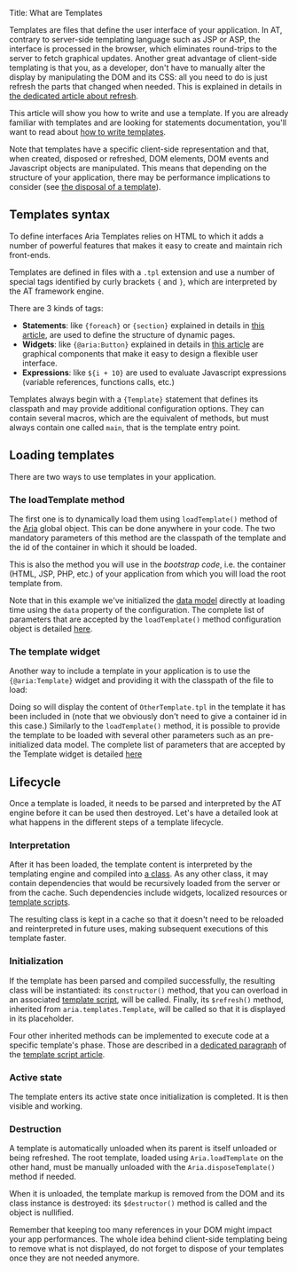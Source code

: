Title: What are Templates


Templates are files that define the user interface of your application.  In AT, contrary to server-side templating language such as JSP or ASP, the interface is processed in the browser, which eliminates round-trips to the server to fetch graphical updates.  Another great advantage of client-side templating is that you, as a developer, don't have to manually alter the display by manipulating the DOM and its CSS: all you need to do is just refresh the parts that changed when needed. This is explained in details in [the dedicated article about refresh](refresh).

This article will show you how to write and use a template. If you are already familiar with templates and are looking for statements documentation, you'll want to read about [how to write templates](writing_templates).

Note that templates have a specific client-side representation and that, when created, disposed or refreshed, DOM elements, DOM events and Javascript objects are manipulated. This means that depending on the structure of your application, there may be performance implications to consider (see [the disposal of a template](#destruction)).

## Templates syntax

To define interfaces Aria Templates relies on HTML to which it adds a number of powerful features that makes it easy to create and maintain rich front-ends.

Templates are defined in files with a `.tpl` extension and use a number of special tags identified by curly brackets `{` and `}`, which are interpreted by the AT framework engine.

There are 3 kinds of tags:

* **Statements**: like `{foreach}` or `{section}` explained in details in [this article](writing_templates), are used to define the structure of dynamic pages.
* **Widgets**: like `{@aria:Button}` explained in details in [ this article](the_widgets_collection) are graphical components that make it easy to design a flexible user interface.
* **Expressions**: like `${i + 10}` are used to evaluate Javascript expressions (variable references, functions calls, etc.)

Templates always begin with a `{Template}` statement that defines its classpath and may provide additional configuration options.  They can contain several macros, which are the equivalent of methods, but must always contain one called `main`, that is the template entry point.
<script src='http://snippets.ariatemplates.com/snippets/github.com/ariatemplates/documentation-code/snippets/templates/fibo/Fibonacci.tpl?lang=at'></script>

## Loading templates

There are two ways to use templates in your application.

### The loadTemplate method

The first one is to dynamically load them using `loadTemplate()` method of the [Aria](the_aria_singleton) global object.  This can be done anywhere in your code.  The two mandatory parameters of this method are the classpath of the template and the id of the container in which it should be loaded.

<script src='http://snippets.ariatemplates.com/snippets/github.com/ariatemplates/documentation-code/snippets/templates/loadTemplates.html?noheader=true&tag=loadTemplate&lang=javascript&outdent=true'></script>


This is also the method you will use in the _bootstrap code_, i.e. the container (HTML, JSP, PHP, etc.) of your application from which you will load the root template from.

<script src='http://snippets.ariatemplates.com/snippets/github.com/ariatemplates/documentation-code/snippets/templates/loadTemplates.html?noheader=true&lang=html'></script>

Note that in this example we've initialized the [data model](data_model_and_data_binding) directly at loading time using the `data` property of the configuration.  The complete list of parameters that are accepted by the `loadTemplate()` method configuration object is detailed [here](http://ariatemplates.com/api/#aria.templates.CfgBeans:LoadTemplateCfg).

### The template widget

Another way to include a template in your application is to use the `{@aria:Template}` widget and providing it with the classpath of the file to load:

<script src='http://snippets.ariatemplates.com/snippets/github.com/ariatemplates/documentation-code/snippets/templates/SimpleTemplate.tpl?noheader=true&lang=at&tag=templateWidget&outdent=true'></script>

Doing so will display the content of `OtherTemplate.tpl` in the template it has been included in (note that we obviously don't need to give a container id in this case.)  Similarly to the `loadTemplate()` method, it is possible to provide the template to be loaded with several other parameters such as an pre-initialized data model.  The complete list of parameters that are accepted by the Template widget is detailed [here](http://ariatemplates.com/api/#aria.widgets.CfgBeans:TemplateCfg)

## Lifecycle

Once a template is loaded, it needs to be parsed and interpreted by the AT engine before it can be used then destroyed.  Let's have a detailed look at what happens in the different steps of a template lifecycle.

### Interpretation

After it has been loaded, the template content is interpreted by the templating engine and compiled into [a class](aria_templates_classes).  As any other class, it may contain dependencies that would be recursively loaded from the server or from the cache. Such dependencies include widgets, localized resources or [template scripts](aria_templates_scripts).

The resulting class is kept in a cache so that it doesn't need to be reloaded and reinterpreted in future uses, making subsequent executions of this template faster.

### Initialization

If the template has been parsed and compiled successfully, the resulting class will be instantiated: its `constructor()` method, that you can overload in an associated [template script](template_scripts), will be called.  Finally, its `$refresh()` method, inherited from `aria.templates.Template`, will be called so that it is displayed in its placeholder.

Four other inherited methods can be implemented to execute code at a specific template's phase.  Those are described in a [dedicated paragraph](template_scripts#intercepting-template-lifecycle-phases) of the [template script article](template_scripts).

### Active state

The template enters its active state once initialization is completed.  It is then visible and working.

### Destruction

A template is automatically unloaded when its parent is itself unloaded or being refreshed. The root template, loaded using `Aria.loadTemplate` on the other hand, must be manually unloaded with the `Aria.disposeTemplate()` method if needed.

When it is unloaded, the template markup is removed from the DOM and its class instance is destroyed: its `$destructor()` method is called and the object is nullified.

Remember that keeping too many references in your DOM might impact your app performances.  The whole idea behind client-side templating being to remove what is not displayed, do not forget to dispose of your templates once they are not needed anymore.